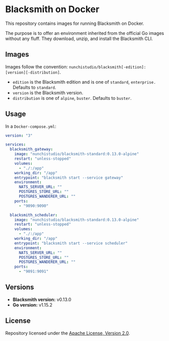# Blacksmith on Docker

This repository contains images for running Blacksmith on Docker.

The purpose is to offer an environment inherited from the official Go images without
any fluff. They download, unzip, and install the Blacksmith CLI.

## Images

Images follow the convention:
`nunchistudio/blacksmith[-edition]:[version][-distribution]`.

- `edition` is the Blacksmith edition and is one of `standard`, `enterprise.`
  Defaults to `standard`.
- `version` is the Blacksmith version.
- `distribution` is one of `alpine`, `buster`. Defaults to `buster`.

## Usage

In a `Docker-compose.yml`:
```yml
version: "3"

services:
  blacksmith_gateway:
    image: "nunchistudio/blacksmith-standard:0.13.0-alpine"
    restart: "unless-stopped"
    volumes:
      - "./:/app"
    working_dir: "/app"
    entrypoint: "blacksmith start --service gateway"
    environment:
      NATS_SERVER_URL: ""
      POSTGRES_STORE_URL: ""
      POSTGRES_WANDERER_URL: ""
    ports:
      - "9090:9090"

  blacksmith_scheduler:
    image: "nunchistudio/blacksmith-standard:0.13.0-alpine"
    restart: "unless-stopped"
    volumes:
      - "./:/app"
    working_dir: "/app"
    entrypoint: "blacksmith start --service scheduler"
    environment:
      NATS_SERVER_URL: ""
      POSTGRES_STORE_URL: ""
      POSTGRES_WANDERER_URL: ""
    ports:
      - "9091:9091"
```

## Versions

- **Blacksmith version:** v0.13.0
- **Go version:** v1.15.2

## License

Repository licensed under the [Apache License, Version 2.0](./LICENSE).
